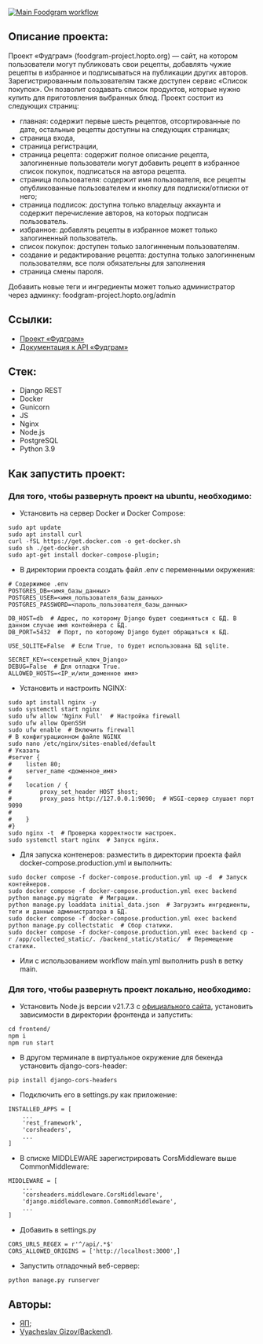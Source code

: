 [![Main Foodgram workflow](https://github.com/VyacheslavGizov/foodgram/actions/workflows/main.yml/badge.svg)](https://github.com/VyacheslavGizov/foodgram/actions/workflows/main.yml)

## Описание проекта:

Проект «Фудграм» (foodgram-project.hopto.org) — сайт, на котором пользователи могут публиковать свои рецепты, добавлять чужие рецепты в избранное и подписываться на публикации других авторов. Зарегистрированным пользователям также доступен сервис «Список покупок». Он позволит создавать список продуктов, которые нужно купить для приготовления выбранных блюд.
Проект состоит из следующих страниц: 
- главная: содержит первые шесть рецептов, отсортированные по дате, остальные рецепты доступны на следующих страницах;
- страница входа,
- страница регистрации,
- страница рецепта: содержит полное описание рецепта, залогиненные пользователи могут добавить рецепт в избранное список покупок, подписаться на автора рецепта.
- страница пользователя: содержит имя пользователя, все рецепты опубликованные пользователем и кнопку для  подписки/отписки от него;
- страница подписок: доступна только владельцу аккаунта и содержит перечисление авторов, на которых подписан пользователь.
- избранное: добавлять рецепты в избранное может только залогиненный пользователь.
- список покупок: доступен только залогинненым пользователям.
- создание и редактирование рецепта: доступна только залогинненым пользователям, все поля обязательны для заполнения
- страница смены пароля.

Добавить новые теги и ингредиенты может только администратор через админку: foodgram-project.hopto.org/admin

## Ссылки:
- [Проект «Фудграм»](https://foodgram-project.hopto.org/)
- [Документация к API «Фудграм»](https://foodgram-project.hopto.org/api/docs/)

## Стек:
- Django REST
- Docker
- Gunicorn
- JS
- Nginx
- Node.js
- PostgreSQL
- Python 3.9

## Как запустить проект:
### Для того, чтобы развернуть проект на ubuntu, необходимо:
- Установить на сервер Docker и Docker Compose:
```
sudo apt update
sudo apt install curl
curl -fSL https://get.docker.com -o get-docker.sh
sudo sh ./get-docker.sh
sudo apt-get install docker-compose-plugin;
```
- В директории проекта создать файл .env с переменными окружения:
```
# Содержимое .env
POSTGRES_DB=<имя_базы_данных>
POSTGRES_USER=<имя_пользователя_базы_данных>
POSTGRES_PASSWORD=<пароль_пользователя_базы_данных>

DB_HOST=db  # Адрес, по которому Django будет соединяться с БД. В данном случае имя контейнера с БД.
DB_PORT=5432  # Порт, по которому Django будет обращаться к БД.

USE_SQLITE=False  # Если True, то будет использована БД sqlite.

SECRET_KEY=<секретный_ключ_Django>
DEBUG=False  # Для отладки True.
ALLOWED_HOSTS=<IP_и/или_доменное имя>
```
- Установить и настроить NGINX:
```
sudo apt install nginx -y
sudo systemctl start nginx
sudo ufw allow 'Nginx Full'  # Настройка firewall
sudo ufw allow OpenSSH
sudo ufw enable  # Включить firewall
# В конфигурационном файле NGINX
sudo nano /etc/nginx/sites-enabled/default
# Указать
#server {
#    listen 80;
#    server_name <доменное_имя>
#    
#    location / {
#        proxy_set_header HOST $host;
#        proxy_pass http://127.0.0.1:9090;  # WSGI-сервер слушает порт 9090
#
#    }
#}
sudo nginx -t  # Проверка корректности настроек. 
sudo systemctl start nginx  # Запуск nginx.
```
- Для запуска контенеров: разместить в директории проекта файл docker-compose.production.yml и выполнить:
```
sudo docker compose -f docker-compose.production.yml up -d  # Запуск контейнеров.
sudo docker compose -f docker-compose.production.yml exec backend python manage.py migrate  # Миграции.
python manage.py loaddata initial_data.json  # Загрузить ингредиенты, теги и данные администратора в БД.
sudo docker compose -f docker-compose.production.yml exec backend python manage.py collectstatic  # Сбор статики.
sudo docker compose -f docker-compose.production.yml exec backend cp -r /app/collected_static/. /backend_static/static/  # Перемещение статики.
```
- Или с использованием workflow main.yml выполнить push в ветку main.

### Для того, чтобы развернуть проект локально, необходимо:
- Установить Node.js версии v21.7.3 c [официального сайта](https://nodejs.org/en/about/previous-releases#looking-for-latest-release-of-a-version-branch), установить зависимости в директории фронтенда и запустить:
```
cd frontend/
npm i 
npm run start 
```
- В другом терминале в виртуальное окружение для бекенда установить django-cors-header:
```
pip install django-cors-headers 
```
- Подключить его в settings.py как приложение:
```
INSTALLED_APPS = [
    ...
    'rest_framework',
    'corsheaders',
    ...
]
```
- В списке MIDDLEWARE зарегистрировать CorsMiddleware выше CommonMiddleware:
```
MIDDLEWARE = [
    ...
    'corsheaders.middleware.CorsMiddleware',
    'django.middleware.common.CommonMiddleware',
    ...
]
```
- Добавить в settings.py 
```
CORS_URLS_REGEX = r'^/api/.*$' 
CORS_ALLOWED_ORIGINS = ['http://localhost:3000',] 
```
- Запустить отладочный веб-сервер:
```
python manage.py runserver
```

## Авторы:
- [ЯП](https://github.com/yandex-praktikum);
- [Vyacheslav Gizov(Backend)](https://github.com/VyacheslavGizov).